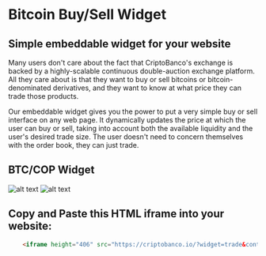 # Bitcoin Buy/Sell Widget

## Simple embeddable widget for your website

Many users don't care about the fact that CriptoBanco's exchange is backed by a highly-scalable continuous double-auction exchange platform. All they care about is that they want to buy or sell bitcoins or bitcoin-denominated derivatives, and they want to know at what price they can trade those products.

Our embeddable widget gives you the power to put a very simple buy or sell interface on any web page. It dynamically updates the price at which the user can buy or sell, taking into account both the available liquidity and the user's desired trade size. The user doesn't need to concern themselves with the order book, they can just trade.

## BTC/COP Widget
![alt text](https://cloud.githubusercontent.com/assets/11865264/7183971/3fdbc21e-e420-11e4-9e9f-71221ef1b4ca.png)
![alt text](https://cloud.githubusercontent.com/assets/11865264/7183974/41ca568a-e420-11e4-8a83-5b5c093f6a46.png)

## Copy and Paste this HTML iframe into your website:
```html
    <iframe height="406" src="https://criptobanco.io/?widget=trade&contract=BTC/COP" scrolling="no" style="overflow: hidden" frameborder="0"></iframe>
```


